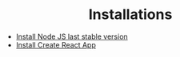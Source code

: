 <h1 align="center"><b>Installations</b></h1>

- [Install Node JS last stable version](https://nodejs.org/en/download/)
- [Install Create React App](https://reactjs.org/docs/create-a-new-react-app.html)